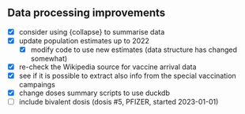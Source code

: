 ## Data processing improvements

- [X] consider using {collapse} to summarise data
- [X] update population estimates up to 2022
  - [X] modify code to use new estimates (data structure has changed somewhat) 
- [X] re-check the Wikipedia source for vaccine arrival data
- [X] see if it is possible to extract also info from the special vaccination campaings
- [x] change doses summary scripts to use duckdb
- [ ] include bivalent dosis (dosis #5, PFIZER, started 2023-01-01)
